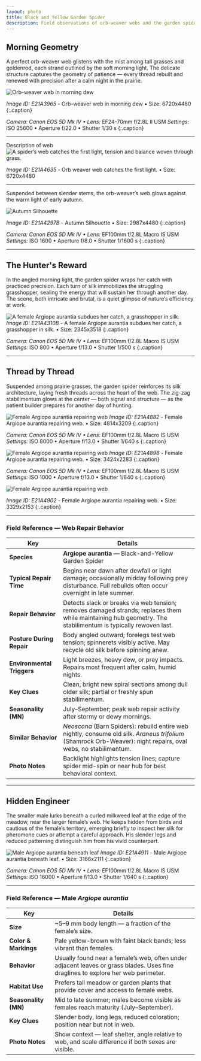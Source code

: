 ```yaml
---
layout: photo
title: Black and Yellow Garden Spider
description: Field observations of orb-weaver webs and the garden spiders that build them.
---
```


## Morning Geometry

A perfect orb-weaver web glistens with the mist among tall grasses and goldenrod, each strand outlined by the soft morning light. The delicate structure captures the geometry of patience — every thread rebuilt and renewed with precision after a calm night in the prairie.

![Orb-weaver web in morning dew](/gallery/animals/arachnids/assets/garden-spider/E21A3965.jpg)

*Image ID: E21A3965* - Orb-weaver web in morning dew • Size: 6720x4480
{:.caption}

*Camera: Canon EOS 5D Mk IV • Lens:* EF24-70mm f/2.8L II USM
*Settings:* ISO 25600 • Aperture f/22.0 • Shutter 1/30 s
{:.caption}

---

Description of web
![A spider’s web catches the first light, tension and balance woven through grass.](/gallery/animals/arachnids/assets/garden-spider/E21A4635.jpg)

*Image ID: E21A4635* - Orb weaver web catches the first light. • Size: 6720x4480

---

Suspended between slender stems, the orb-weaver’s web glows against the warm light of early autumn.

![Autumn Silhouette](/gallery/animals/arachnids/assets/garden-spider/E21A4297B.jpg)

*Image ID: E21A4297B* - Autumn Silhouette • Size: 2987x4480
{:.caption}

*Camera: Canon EOS 5D Mk IV • Lens:* EF100mm f/2.8L Macro IS USM
*Settings:* ISO 1600 • Aperture f/8.0 • Shutter 1/1600 s
{:.caption}

---

## The Hunter's Reward

In the angled morning light, the garden spider wraps her catch with practiced precision. Each turn of silk immobilizes the struggling grasshopper, sealing the energy that will sustain her through another day. The scene, both intricate and brutal, is a quiet glimpse of nature’s efficiency at work.

![A female Argiope aurantia subdues her catch, a grasshopper in silk.](/gallery/animals/arachnids/assets/garden-spider/E21A4310B.jpg)
*Image ID: E21A4310B* - A female Argiope aurantia subdues her catch, a grasshopper in silk. • Size: 2345x3518
{:.caption}

*Camera: Canon EOS 5D Mk IV • Lens:* EF100mm f/2.8L Macro IS USM
*Settings:* ISO 800 • Aperture f/13.0 • Shutter 1/500 s
{:.caption}

---

## Thread by Thread

Suspended among prairie grasses, the garden spider reinforces its silk architecture, laying fresh threads across the heart of the web. The zig-zag stabilimentum glows at the center — both signal and structure — as the patient builder prepares for another day of hunting.

![Female Argiope aurantia repairing web](/gallery/animals/arachnids/assets/garden-spider/E21A4882.jpg)
*Image ID: E21A4882* - Female Argiope aurantia repairing web. • Size: 4814x3209
{:.caption}

*Camera: Canon EOS 5D Mk IV • Lens:* EF100mm f/2.8L Macro IS USM
*Settings:* ISO 8000 • Aperture f/13.0 • Shutter 1/640 s
{:.caption}

![Female Argiope aurantia repairing web](/gallery/animals/arachnids/assets/garden-spider/E21A4898-B.jpg)
*Image ID: E21A4898* - Female Argiope aurantia repairing web. • Size: 3424x2283
{:.caption}

*Camera: Canon EOS 5D Mk IV • Lens:* EF100mm f/2.8L Macro IS USM
*Settings:* ISO 1000 • Aperture f/13.0 • Shutter 1/640 s
{:.caption}

![Female Argiope aurantia repairing web](/gallery/animals/arachnids/assets/garden-spider/E21A4902.jpg)

*Image ID: E21A4902* - Female Argiope aurantia repairing web. • Size: 3329x2153
{:.caption}

</div>

---

### Field Reference — Web Repair Behavior

| Key | Details |
|-----|----------|
| **Species** | **Argiope aurantia** — Black-and-Yellow Garden Spider |
| **Typical Repair Time** | Begins near dawn after dewfall or light damage; occasionally midday following prey disturbance. Full rebuilds often occur overnight in late summer. |
| **Repair Behavior** | Detects slack or breaks via web tension; removes damaged strands; replaces them while maintaining hub geometry. The stabilimentum is typically rewoven last. |
| **Posture During Repair** | Body angled outward; forelegs test web tension; spinnerets visibly active. May recycle old silk before spinning anew. |
| **Environmental Triggers** | Light breezes, heavy dew, or prey impacts. Repairs most frequent after calm, humid nights. |
| **Key Clues** | Clean, bright new spiral sections among dull older silk; partial or freshly spun stabilimentum. |
| **Seasonality (MN)** | July–September; peak web repair activity after stormy or dewy mornings. |
| **Similar Behavior** | *Neoscona* (Barn Spiders): rebuild entire web nightly, consume old silk. *Araneus trifolium* (Shamrock Orb-Weaver): night repairs, oval webs, no stabilimentum. |
| **Photo Notes** | Backlight highlights tension lines; capture spider mid-spin or near hub for best behavioral context. |

---

## Hidden Engineer

The smaller male lurks beneath a curled milkweed leaf at the edge of the meadow, near the larger female’s web. He keeps hidden from birds and cautious of the female’s territory, emerging briefly to inspect her silk for pheromone cues or attempt a careful approach. His slender legs and reduced patterning distinguish him from his vivid counterpart.

![Male Argiope aurantia beneath leaf](/gallery/animals/arachnids/assets/garden-spider/E21A4911.jpg)
*Image ID: E21A4911* - Male Argiope aurantia beneath leaf. • Size: 3166x2111
{:.caption}

*Camera: Canon EOS 5D Mk IV • Lens:* EF100mm f/2.8L Macro IS USM
*Settings:* ISO 16000 • Aperture f/13.0 • Shutter 1/640 s
{:.caption}

---

### Field Reference — Male *Argiope aurantia*

| Key | Details |
|-----|----------|
| **Size** | ~5–9 mm body length — a fraction of the female’s size. |
| **Color & Markings** | Pale yellow-brown with faint black bands; less vibrant than females. |
| **Behavior** | Usually found near a female’s web, often under adjacent leaves or grass blades. Uses fine draglines to explore her web perimeter. |
| **Habitat Use** | Prefers tall meadow or garden plants that provide cover and access to female webs. |
| **Seasonality (MN)** | Mid to late summer; males become visible as females reach maturity (July–September). |
| **Key Clues** | Slender body, long legs, reduced coloration; position near but not in web. |
| **Photo Notes** | Show context — leaf shelter, angle relative to web, and scale difference if both sexes are visible. |
